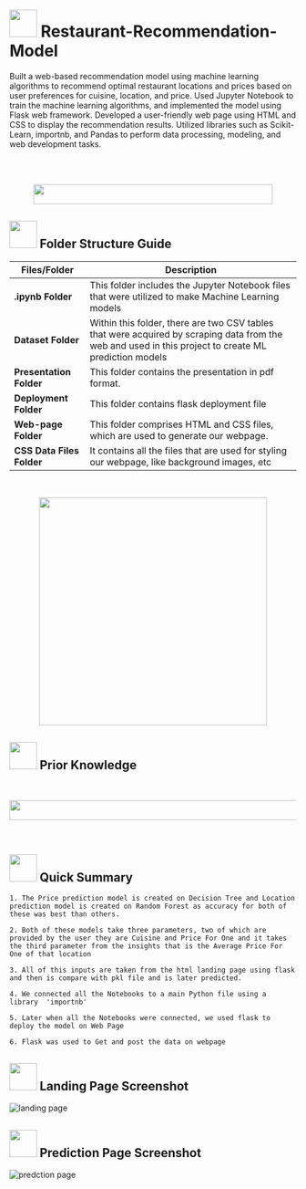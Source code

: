 # <img src=https://user-images.githubusercontent.com/122404051/235878740-0f447969-b786-41de-93ca-a4528a4db470.gif width="48" height="48" >  Restaurant-Recommendation-Model
Built a web-based recommendation model using machine learning algorithms to recommend optimal restaurant locations and prices based on user preferences for cuisine, location, and price.
Used Jupyter Notebook to train the machine learning algorithms, and implemented the model using Flask web framework.
Developed a user-friendly web page using HTML and CSS to display the recommendation results.
Utilized libraries such as Scikit-Learn, importnb, and Pandas to perform data processing, modeling, and web development tasks.

<br>
<br>
<p align="center"><a><img src="https://user-images.githubusercontent.com/122404051/235915776-95efe711-5076-4b7b-8f2b-493893cce0f0.jpg" width="420" height="35"></a></p>

##  <img src="https://user-images.githubusercontent.com/106439762/181935629-b3c47bd3-77fb-4431-a11c-ff8ba0942b63.gif" width="48" height="48"> **Folder Structure Guide**

| Files/Folder| Description |
| ------------- | ------------- |
| **.ipynb Folder** | This folder includes the Jupyter Notebook files that were utilized to make Machine Learning models  |
| **Dataset Folder** | Within this folder, there are two CSV tables that were acquired by scraping data from the web and used in this project to create ML prediction models  |
| **Presentation Folder** | This folder contains the presentation in pdf format.  |
| **Deployment Folder** | This folder contains flask deployment file |
| **Web-page Folder** | This folder comprises HTML and CSS files, which are used to generate our webpage. |
| **CSS Data Files Folder** | It contains all the files that are used for styling our webpage, like background images, etc |

<br>
<p align="center"><img src="https://user-images.githubusercontent.com/122404051/235923506-3e8b5280-f760-44d3-af9b-9da55946b26a.gif"
 width="400" ></p>
 
 ##  <img src=https://user-images.githubusercontent.com/106439762/178803205-47a08ce7-2187-4f96-b301-a2b68690619a.gif width="48" height="48" > Prior Knowledge <br>
<br>
<p align="center"><a><img src="https://user-images.githubusercontent.com/122404051/235928491-09398424-2c7c-45f8-a0d5-f452320d015c.jpg" width="1050" height="35"></a></p>


<br>

## <img src=https://user-images.githubusercontent.com/106439762/178804195-d9db61fb-b2cf-4c8f-bfc3-214cfe0f534c.gif width="48" height="48" > Quick Summary

    1. The Price prediction model is created on Decision Tree and Location prediction model is created on Random Forest as accuracy for both of these was best than others.
 
    2. Both of these models take three parameters, two of which are provided by the user they are Cuisine and Price For One and it takes the third parameter from the insights that is the Average Price For One of that location
    
    3. All of this inputs are taken from the html landing page using flask and then is compare with pkl file and is later predicted.
    
    4. We connected all the Notebooks to a main Python file using a library  'importnb'
    
    5. Later when all the Notebooks were connected, we used flask to deploy the model on Web Page
    
    6. Flask was used to Get and post the data on webpage
	
## <img src="https://user-images.githubusercontent.com/122404051/235936187-301b427a-9f69-4c72-8d3e-e289a50c3a59.png" width="48" height="48"/> Landing Page Screenshot
![landing page](https://user-images.githubusercontent.com/122404051/235935721-faca695c-97ea-4591-a633-ee1bfd2a052b.jpg)

## <img src="https://user-images.githubusercontent.com/122404051/235936187-301b427a-9f69-4c72-8d3e-e289a50c3a59.png" width="48" height="48"/> Prediction Page Screenshot
![predction page](https://user-images.githubusercontent.com/122404051/235935916-78179f03-339e-49db-814e-a185e5cd3a2d.jpeg)
